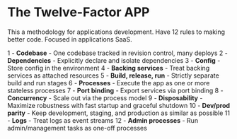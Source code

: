 # The Twelve-Factor APP

This a methodology for applications development. Have 12 rules to making better code.
Focused in applications SaaS.

1 - **Codebase** - One codebase tracked in revision control, many deploys
2 - **Dependencies** - Explicitly declare and isolate dependencies
3 - **Config** - Store config in the environment
4 - **Backing services** - Treat backing services as attached resources
5 - **Build, release, run** - Strictly separate build and run stages
6 - **Processes** - Execute the app as one or more stateless processes
7 - **Port binding** - Export services via port binding
8 - **Concurrency** - Scale out via the process model
9 - **Disposability** - Maximize robustness with fast startup and graceful shutdown
10 - **Dev/prod parity** - Keep development, staging, and production as similar as possible
11 - **Logs** - Treat logs as event streams
12 - **Admin processes** - Run admin/management tasks as one-off processes
